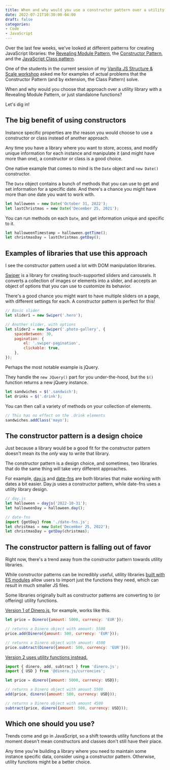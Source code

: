 ```yaml
---
title: When and why would you use a constructor pattern over a utility library or standalone functions in vanilla JavaScript?
date: 2022-07-21T10:30:00-04:00
draft: false
categories:
- Code
- JavaScript
---
```


Over the last few weeks, we've looked at different patterns for creating JavaScript libraries: the [Revealing Module Pattern](/the-vanilla-js-revealing-module-pattern/), the [Constructor Pattern](/the-vanilla-js-constructor-pattern/), and the [JavaScript Class pattern](/the-vanilla-js-class-pattern/).

One of the students in the current session of my [Vanilla JS Structure & Scale workshop](https://vanillajsacademy.com/advanced/) asked me for examples of actual problems that the Constructor Pattern (and by extension, the Class Pattern) solve. 

When and why would you choose that approach over a utility library with a Revealing Module Pattern, or just standalone functions?

Let's dig in!

## The big benefit of using constructors

Instance specific properties are _the_ reason you would choose to use a constructor or class instead of another approach.

Any time you have a library where you want to store, access, and modify unique information for each instance and manipulate it (and might have more than one), a constructor or class is a good choice.

One native example that comes to mind is the `Date` object and `new Date()` constructor.

The `Date` object contains a bunch of methods that you can use to get and set information for a specific date. And there's a chance you might have more than one date you want to work with.

```js
let halloween = new Date('October 31, 2022');
let lastChristmas = new Date('December 25, 2021');
```

You can run methods on each `Date`, and get information unique and specific to it.

```js
let halloweenTimestamp = halloween.getTime();
let christmasDay = lastChristmas.getDay();
```

## Examples of libraries that use this approach

I see the constructor pattern used a lot with DOM manipulation libraries.

[Swiper](https://swiperjs.com/) is a library for creating touch-supported sliders and carousels. It converts a collection of images or elements into a slider, and accepts an object of options that you can use to customize its behavior.

There's a good chance you might want to have multiple sliders on a page, with different settings for each. A constructor pattern is perfect for this!

```js
// Basic slider
let slider1 = new Swiper('.hero');

// Another slider, with options
let slider2 = new Swiper('.photo-gallery', {
	spaceBetween: 30,
	pagination: {
		el: '.swiper-pagination',
		clickable: true,
	},
});
```

Perhaps the most notable example is jQuery. 

They handle the `new JQuery()` part for you under-the-hood, but the `$()` function returns a new jQuery instance.

```js
let sandwiches = $('.sandwich');
let drinks = $('.drink');
```

You can then call a variety of methods on your collection of elements.

```js
// This has no effect on the .drink elements
sandwiches.addClass('mayo');
```

## The constructor pattern is a design choice

Just because a library would be a good fit for the constructor pattern doesn't mean its the _only_ way to write that library.

The constructor pattern is a design choice, and sometimes, two libraries that do the same thing will take very different approaches.

For example, [day.js](https://day.js.org/) and [date-fns](https://date-fns.org/) are both libraries that make working with dates a bit easier. Day.js uses a constructor pattern, while date-fns uses a utility library design.

```js
// day.js
let halloween = dayjs('2022-10-31');
let halloweenDay = halloween.day();

// date-fns
import {getDay} from './date-fns.js';
let christmas = new Date('December 25, 2022');
let christmasDay = getDay(christmas);
```

## The constructor pattern is falling out of favor

Right now, there's a trend away from the constructor pattern towards utility libraries.

While constructor patterns can be incredibly useful, utility libraries [built with ES modules](https://vanillajsguides.com/es-modules/) allow users to import just the functions they need, which can result in much smaller JS files.

Some libraries originally built as constructor patterns are converting to (or offering) utility functions.

[Version 1 of Dinero.js](https://dinerojs.com/), for example, works like this.

```js
let price = Dinero({amount: 5000, currency: 'EUR'});

// returns a Dinero object with amount: 5500
price.add(Dinero({amount: 500, currency: 'EUR'}));

// returns a Dinero object with amount: 4500
price.subtract(Dinero({amount: 500, currency: 'EUR'}));
```

[Version 2 uses utility functions instead.](https://v2.dinerojs.com/docs)

```js
import { dinero, add, subtract } from 'dinero.js';
import { USD } from '@dinero.js/currencies';

let price = dinero({amount: 5000, currency: USD});

// returns a Dinero object with amount 5500
add(price, dinero({amount: 500, currency: USD}));

// returns a Dinero object with amount 4500
subtract(price, dinero({amount: 500, currency: USD}));
```

## Which one should you use?

Trends come and go in JavaScript, so a shift towards utility functions at the moment doesn't mean constructors and classes don't still have their place.

Any time you're building a library where you need to maintain some instance specific data, consider using a constructor pattern. Otherwise, utility functions might be a better choice.